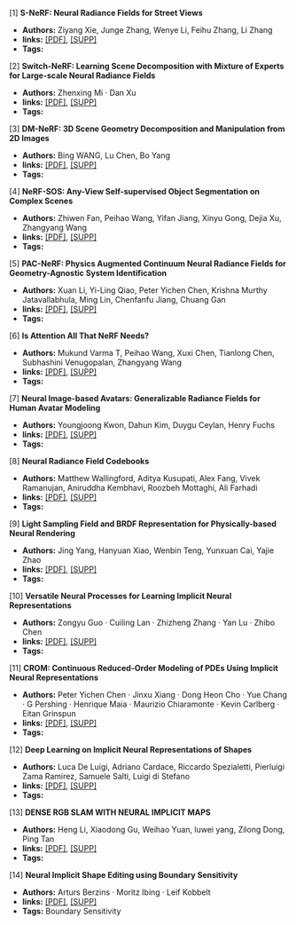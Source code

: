 [1] **S-NeRF: Neural Radiance Fields for Street Views**  
  - **Authors:** Ziyang Xie, Junge Zhang, Wenye Li, Feihu Zhang, Li Zhang
  - **links:** [[PDF]](https://openreview.net/pdf?id=gx2yJS-ENqI), [[SUPP]](https://openreview.net/attachment?id=gx2yJS-ENqI&name=supplementary_material)
  - **Tags:**

[2] **Switch-NeRF: Learning Scene Decomposition with Mixture of Experts for Large-scale Neural Radiance Fields**  
  - **Authors:** Zhenxing Mi · Dan Xu
  - **links:** [[PDF]](https://openreview.net/pdf?id=PQ2zoIZqvm), [[SUPP]]()
  - **Tags:**

[3] **DM-NeRF: 3D Scene Geometry Decomposition and Manipulation from 2D Images**  
  - **Authors:** Bing WANG, Lu Chen, Bo Yang
  - **links:** [[PDF]](https://openreview.net/pdf?id=C_PRLz8bEJx), [[SUPP]](https://openreview.net/attachment?id=C_PRLz8bEJx&name=supplementary_material)
  - **Tags:**

[4] **NeRF-SOS: Any-View Self-supervised Object Segmentation on Complex Scenes**  
  - **Authors:** Zhiwen Fan, Peihao Wang, Yifan Jiang, Xinyu Gong, Dejia Xu, Zhangyang Wang
  - **links:** [[PDF]](https://openreview.net/pdf?id=kfOtMqYJlUU), [[SUPP]](https://openreview.net/attachment?id=kfOtMqYJlUU&name=supplementary_material)
  - **Tags:**

[5] **PAC-NeRF: Physics Augmented Continuum Neural Radiance Fields for Geometry-Agnostic System Identification**  
  - **Authors:** Xuan Li, Yi-Ling Qiao, Peter Yichen Chen, Krishna Murthy Jatavallabhula, Ming Lin, Chenfanfu Jiang, Chuang Gan
  - **links:** [[PDF]](https://openreview.net/pdf?id=tVkrbkz42vc), [[SUPP]]()
  - **Tags:**

[6] **Is Attention All That NeRF Needs?**  
  - **Authors:** Mukund Varma T, Peihao Wang, Xuxi Chen, Tianlong Chen, Subhashini Venugopalan, Zhangyang Wang
  - **links:** [[PDF]](https://openreview.net/pdf?id=xE-LtsE-xx), [[SUPP]](https://openreview.net/attachment?id=xE-LtsE-xx&name=supplementary_material)
  - **Tags:**

[7] **Neural Image-based Avatars: Generalizable Radiance Fields for Human Avatar Modeling**  
  - **Authors:** Youngjoong Kwon, Dahun Kim, Duygu Ceylan, Henry Fuchs
  - **links:** [[PDF]](https://openreview.net/pdf?id=-ng-FXFlzgK), [[SUPP]](https://openreview.net/attachment?id=-ng-FXFlzgK&name=supplementary_material)
  - **Tags:**

[8] **Neural Radiance Field Codebooks**  
  - **Authors:** Matthew Wallingford, Aditya Kusupati, Alex Fang, Vivek Ramanujan, Aniruddha Kembhavi, Roozbeh Mottaghi, Ali Farhadi
  - **links:** [[PDF]](https://openreview.net/pdf?id=mX56bKDybu5), [[SUPP]](https://openreview.net/attachment?id=mX56bKDybu5&name=supplementary_material)
  - **Tags:**

[9] **Light Sampling Field and BRDF Representation for Physically-based Neural Rendering**  
  - **Authors:** Jing Yang, Hanyuan Xiao, Wenbin Teng, Yunxuan Cai, Yajie Zhao
  - **links:** [[PDF]](https://openreview.net/pdf?id=yYEb8v65X8), [[SUPP]]()
  - **Tags:**

[10] **Versatile Neural Processes for Learning Implicit Neural Representations**  
  - **Authors:** Zongyu Guo · Cuiling Lan · Zhizheng Zhang · Yan Lu · Zhibo Chen
  - **links:** [[PDF]](https://openreview.net/pdf?id=2nLeOOfAjK), [[SUPP]](https://openreview.net/attachment?id=2nLeOOfAjK&name=supplementary_material)
  - **Tags:**

[11] **CROM: Continuous Reduced-Order Modeling of PDEs Using Implicit Neural Representations**  
  - **Authors:** Peter Yichen Chen · Jinxu Xiang · Dong Heon Cho · Yue Chang · G Pershing · Henrique Maia · Maurizio Chiaramonte · Kevin Carlberg · Eitan Grinspun
  - **links:** [[PDF]](https://openreview.net/pdf?id=FUORz1tG8Og), [[SUPP]](https://openreview.net/attachment?id=FUORz1tG8Og&name=supplementary_material)
  - **Tags:**

[12] **Deep Learning on Implicit Neural Representations of Shapes**  
  - **Authors:** Luca De Luigi, Adriano Cardace, Riccardo Spezialetti, Pierluigi Zama Ramirez, Samuele Salti, Luigi di Stefano
  - **links:** [[PDF]](https://openreview.net/pdf?id=OoOIW-3uadi), [[SUPP]]()
  - **Tags:**

[13] **DENSE RGB SLAM WITH NEURAL IMPLICIT MAPS**  
  - **Authors:** Heng Li, Xiaodong Gu, Weihao Yuan, luwei yang, Zilong Dong, Ping Tan
  - **links:** [[PDF]](https://openreview.net/pdf?id=QUK1ExlbbA), [[SUPP]](https://openreview.net/attachment?id=QUK1ExlbbA&name=supplementary_material)
  - **Tags:**

[14] **Neural Implicit Shape Editing using Boundary Sensitivity**  
  - **Authors:** Arturs Berzins · Moritz Ibing · Leif Kobbelt
  - **links:** [[PDF]](https://openreview.net/pdf?id=CMPIBjmhpo), [[SUPP]]()
  - **Tags:** Boundary Sensitivity 


